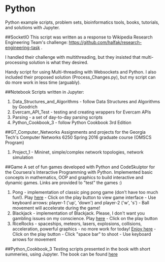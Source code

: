 # Python
Python example scripts, problem sets, bioinformatics tools, books, tutorials, and solutions with Jupyter.

##SocketIO
This script was written as a response to Wikipedia Research Engineering Team's challenge: https://github.com/halfak/research-engineering-task .

I handled their challenge with multithreading, but they insisted that multi-processing solution is what they desired. 

Handy script for using Multi-threading with Websockets and Python. I also included their proposed solution (Process_Changes.py), but my script can do more work in less time (arguably). 

##Notebook
Scripts written in Jupyter: 
  1. Data_Structures_and_Algorithms - follow Data Structures and Algorithms by Goodrich 
  2. Evercam_API_Test - testing and creating wrappers for Evercam APIs
  3. Parsing - a set of day-to-day parsing scripts
  4. Python_Cookbook_3 - follow Python Cookbook 3rd Edition

##GT_Computer_Networks
Assignments and projects for the Georgia Tech's Computer Networks 6250 Spring 2016 graduate course (OMSCS Program)
  1. Project_1 - Mininet, simple/complex network topologies, network simulation

##Game
A set of fun games developed with Python and CodeSkulptor for the Coursera's Interactive Programming with Python. 
Implemented basic concepts in mathematics, OOP and graphics to build interactive and dynamic games. Links are provided to "test" the games :)
  1. Pong - implementation of classic ping pong game (don't have too much fun!). Play [here](http://www.codeskulptor.org/#user30_SsWb6yzDfo7EUyz.py)
    - Click on the play button to view game interface
    - Use keyboard arrows: player-1 ('up', 'down') and player-2 ('w', 's')
    - Ball movement will accelerate during the game!
  2. Blackjack - implementation of Blackjack. Please, I don't want you gambling issues on my conscience. Play [here](http://www.codeskulptor.org/#user31_R8PVRLqskziSghE.py)
    - Click on the play button
  3. RiceRocks - spaceships, meteors, lasers, explosions, collisions, acceleration, powerful graphics - no more work for today! [Enjoy here](http://www.codeskulptor.org/#user33_6KEZdn2rEvmOGDF.py)
    - Click on the play button
    - Click "space bar" to shoot
    - Use keyboard arrows for movement

##Python_Cookbook_3
Testing scripts presented in the book with short summeries, using Jupyter. 
The book can be found [here](http://shop.oreilly.com/product/0636920027072.do)
